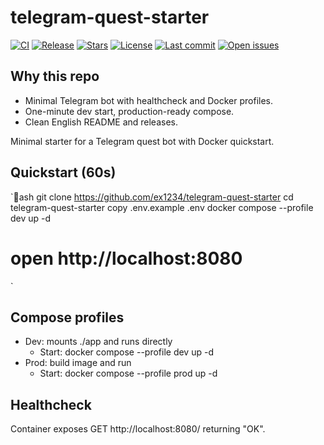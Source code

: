 ﻿# telegram-quest-starter

<!-- BADGES:START -->
[![CI](https://img.shields.io/github/actions/workflow/status/ex1234/telegram-quest-starter/ci.yml?branch=main)](https://github.com/ex1234/telegram-quest-starter/actions)
[![Release](https://img.shields.io/github/v/release/ex1234/=tag)](https://github.com/ex1234/telegram-quest-starter/releases)
[![Stars](https://img.shields.io/github/stars/ex1234/telegram-quest-starter)](https://github.com/ex1234/telegram-quest-starter/stargazers)
[![License](https://img.shields.io/github/license/ex1234/telegram-quest-starter)](https://github.com/ex1234/telegram-quest-starter/blob/main/LICENSE)
[![Last commit](https://img.shields.io/github/last-commit/ex1234/telegram-quest-starter)](https://github.com/ex1234/telegram-quest-starter/commits)
[![Open issues](https://img.shields.io/github/issues/ex1234/telegram-quest-starter)](https://github.com/ex1234/telegram-quest-starter/issues)
<!-- BADGES:END -->

## Why this repo
- Minimal Telegram bot with healthcheck and Docker profiles.
- One-minute dev start, production-ready compose.
- Clean English README and releases.

Minimal starter for a Telegram quest bot with Docker quickstart.

## Quickstart (60s)
`ash
git clone https://github.com/ex1234/telegram-quest-starter
cd telegram-quest-starter
copy .env.example .env
docker compose --profile dev up -d
# open http://localhost:8080
`

## Compose profiles
- Dev: mounts ./app and runs directly
  - Start: docker compose --profile dev up -d
- Prod: build image and run
  - Start: docker compose --profile prod up -d

## Healthcheck
Container exposes GET http://localhost:8080/ returning "OK".
